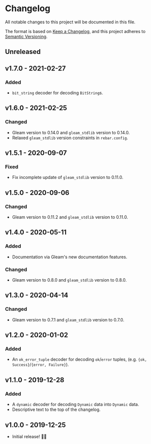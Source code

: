 # Changelog

All notable changes to this project will be documented in this file.

The format is based on
[Keep a Changelog](https://keepachangelog.com/en/1.0.0/), and this project
adheres to [Semantic Versioning](https://semver.org/spec/v2.0.0.html).

## Unreleased

## v1.7.0 - 2021-02-27

### Added

- `bit_string` decoder for decoding `BitString`s.

## v1.6.0 - 2021-02-25

### Changed

- Gleam version to 0.14.0 and `gleam_stdlib` version to 0.14.0.
- Relaxed `gleam_stdlib` version constraints in `rebar.config`.

## v1.5.1 - 2020-09-07

### Fixed

- Fix incomplete update of `gleam_stdlib` version to 0.11.0.

## v1.5.0 - 2020-09-06

### Changed

- Gleam version to 0.11.2 and `gleam_stdlib` version to 0.11.0.

## v1.4.0 - 2020-05-11

### Added

- Documentation via Gleam's new documentation features.

### Changed

- Gleam version to 0.8.0 and `gleam_stdlib` version to 0.8.0.

## v1.3.0 - 2020-04-14

### Changed

- Gleam version to 0.7.1 and `gleam_stdlib` version to 0.7.0.

## v1.2.0 - 2020-01-02

### Added

- An `ok_error_tuple` decoder for decoding `ok`/`error` tuples, (e.g. `{ok, Success}`/`{error, Failure}`).

## v1.1.0 - 2019-12-28

### Added

- A `dynamic` decoder for decoding `Dynamic` data into `Dynamic` data.
- Descriptive text to the top of the changelog.

## v1.0.0 - 2019-12-25

- Initial release! 🎄🎁
